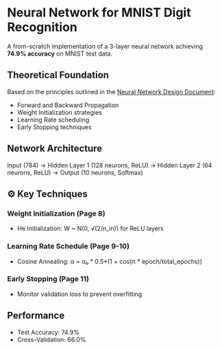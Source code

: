 # Neural Network for MNIST Digit Recognition

A from-scratch implementation of a 3-layer neural network achieving **74.9% accuracy** on MNIST test data.

## Theoretical Foundation
Based on the principles outlined in the [Neural Network Design Document](./NW1.pdf):
- Forward and Backward Propagation
- Weight Initialization strategies
- Learning Rate scheduling
- Early Stopping techniques

## Network Architecture
Input (784) → Hidden Layer 1 (128 neurons, ReLU) → Hidden Layer 2 (64 neurons, ReLU) → Output (10 neurons, Softmax)

## ⚙️ Key Techniques
### Weight Initialization (Page 8)
- He Initialization: W ~ N(0, √(2/n_in)) for ReLU layers

### Learning Rate Schedule (Page 9-10)
- Cosine Annealing: α = α₀ * 0.5*(1 + cos(π * epoch/total_epochs))

### Early Stopping (Page 11)
- Monitor validation loss to prevent overfitting

## Performance
- Test Accuracy: 74.9%
- Cross-Validation: 66.0%

